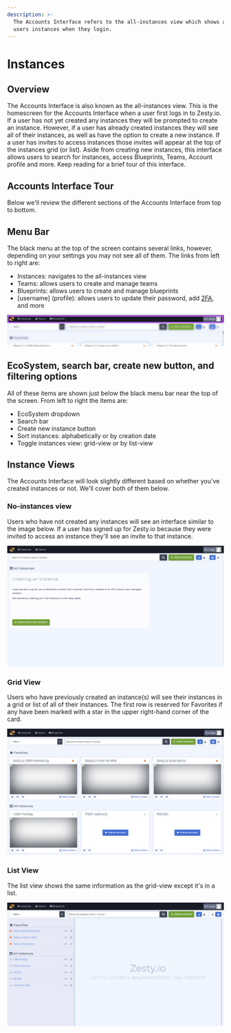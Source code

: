 ```yaml
---
description: >-
  The Accounts Interface refers to the all-instances view which shows all of a
  users instances when they login.
---
```


# Instances

## **Overview**

The Accounts Interface is also known as the all-instances view. This is the homescreen for the Accounts Interface when a user first logs in to Zesty.io. If a user has not yet created any instances they will be prompted to create an instance. However, if a user has already created instances they will see all of their instances, as well as have the option to create a new instance. If a user has invites to access instances those invites will appear at the top of the instances grid \(or list\). Aside from creating new instances, this interface allows users to search for instances, access Blueprints, Teams, Account profile and more. Keep reading for a brief tour of this interface.

## Accounts Interface Tour

Below we'll review the different sections of the Accounts Interface from top to bottom.

## Menu Bar

The black menu at the top of the screen contains several links, however, depending on your settings you may not see all of them. The links from left to right are:

* Instances: navigates to the all-instances view
* Teams: allows users to create and manage teams
* Blueprints: allows users to create and manage blueprints
* \[username\] \(profile\): allows users to update their password, add [2FA](https://zesty.org/guides/how-to-set-up-two-factor-authentication), and more

![Menu bar outlined in purple at the top of the screen.](../../.gitbook/assets/accounts-menu-bar.png)

## EcoSystem, search bar, create new button, and filtering options

All of these items are shown just below the black menu bar near the top of the screen. From left to right the items are:

* EcoSystem dropdown
* Search bar
* Create new instance button
* Sort instances: alphabetically or by creation date
* Toggle instances view: grid-view or by list-view

## Instance Views

The Accounts Interface will look slightly different based on whether you've created instances or not. We'll cover both of them below.

### No-instances view

Users who have not created any instances will see an interface similar to the image below. If a user has signed up for Zesty.io because they were invited to access an instance they'll see an invite to that instance.

![Accounts Interface create-an-instance card.](../../.gitbook/assets/new-account-accounts-interface.png)

### Grid View

Users who have previously created an instance\(s\) will see their instances in a grid or list of all of their instances. The first row is reserved for Favorites if any have been marked with a star in the upper right-hand corner of the card.

![Accounts Interface grid-view shows instances on blocks or cards.](../../.gitbook/assets/instance-created-interface.png)

### List View

The list view shows the same information as the grid-view except it's in a list.

![Accounts Interface list-view shows instances in a list.](../../.gitbook/assets/instances-created-list-view.png)

